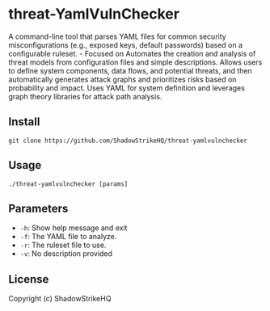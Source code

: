# threat-YamlVulnChecker
A command-line tool that parses YAML files for common security misconfigurations (e.g., exposed keys, default passwords) based on a configurable ruleset. - Focused on Automates the creation and analysis of threat models from configuration files and simple descriptions.  Allows users to define system components, data flows, and potential threats, and then automatically generates attack graphs and prioritizes risks based on probability and impact. Uses YAML for system definition and leverages graph theory libraries for attack path analysis.

## Install
`git clone https://github.com/ShadowStrikeHQ/threat-yamlvulnchecker`

## Usage
`./threat-yamlvulnchecker [params]`

## Parameters
- `-h`: Show help message and exit
- `-f`: The YAML file to analyze.
- `-r`: The ruleset file to use.
- `-v`: No description provided

## License
Copyright (c) ShadowStrikeHQ
